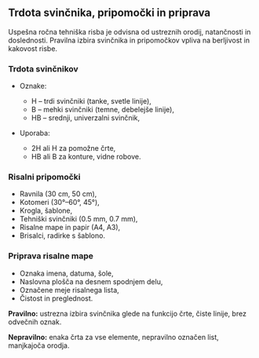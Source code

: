 ## Trdota svinčnika, pripomočki in priprava

Uspešna ročna tehniška risba je odvisna od ustreznih orodij, natančnosti in doslednosti. Pravilna izbira svinčnika in pripomočkov vpliva na berljivost in kakovost risbe.

### Trdota svinčnikov

* Oznake:

  * H – trdi svinčniki (tanke, svetle linije),
  * B – mehki svinčniki (temne, debelejše linije),
  * HB – srednji, univerzalni svinčnik,
* Uporaba:

  * 2H ali H za pomožne črte,
  * HB ali B za konture, vidne robove.

### Risalni pripomočki

* Ravnila (30 cm, 50 cm),
* Kotomeri (30°–60°, 45°),
* Krogla, šablone,
* Tehniški svinčniki (0.5 mm, 0.7 mm),
* Risalne mape in papir (A4, A3),
* Brisalci, radirke s šablono.

### Priprava risalne mape

* Oznaka imena, datuma, šole,
* Naslovna plošča na desnem spodnjem delu,
* Označene meje risalnega lista,
* Čistost in preglednost.

**Pravilno:** ustrezna izbira svinčnika glede na funkcijo črte, čiste linije, brez odvečnih oznak.

**Nepravilno:** enaka črta za vse elemente, nepravilno označen list, manjkajoča orodja.

